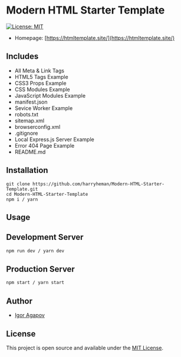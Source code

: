 # Modern HTML Starter Template

[![License: MIT](https://img.shields.io/badge/License-MIT-blue.svg)](https://opensource.org/licenses/MIT)

- Homepage: [https://htmltemplate.site/](https://htmltemplate.site/)

## Includes

- All Meta & Link Tags
- HTML5 Tags Example
- CSS3 Props Example
- CSS Modules Example
- JavaScript Modules Example
- manifest.json
- Sevice Worker Example
- robots.txt
- sitemap.xml
- browserconfig.xml
- .gitignore
- Local Express.js Server Example
- Error 404 Page Example
- README.md

## Installation

```
git clone https://github.com/harryheman/Modern-HTML-Starter-Template.git
cd Modern-HTML-Starter-Template
npm i / yarn
```

## Usage

## Development Server

```bash
npm run dev / yarn dev
```

## Production Server

```bash
npm start / yarn start
```

## Author

- [Igor Agapov](https://github.com/harryheman)

## License

This project is open source and available under the [MIT License](LICENSE).
